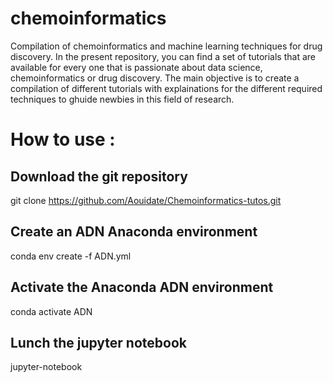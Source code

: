 # chemoinformatics
Compilation of chemoinformatics and machine learning techniques for drug discovery.
In the present repository, you can find a set of tutorials that are available for every one that is passionate about data science, chemoinformatics or drug discovery.
The main objective is to create a compilation of different tutorials with explainations for the different required techniques to ghuide newbies in this field of research.
# How to use :
## Download the git repository
git clone https://github.com/Aouidate/Chemoinformatics-tutos.git
## Create an ADN Anaconda environment 
conda env create -f ADN.yml
## Activate the Anaconda ADN environment
conda activate ADN
## Lunch the jupyter notebook
jupyter-notebook

